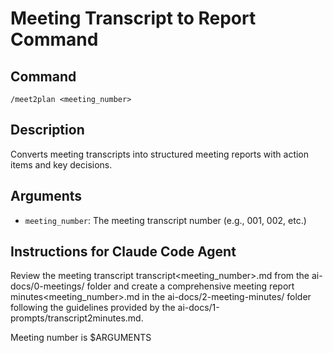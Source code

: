 # Meeting Transcript to Report Command

## Command
`/meet2plan <meeting_number>`

## Description
Converts meeting transcripts into structured meeting reports with action items and key decisions.

## Arguments
- `meeting_number`: The meeting transcript number (e.g., 001, 002, etc.)

## Instructions for Claude Code Agent

Review the meeting transcript transcript<meeting_number>.md from the ai-docs/0-meetings/ folder and create a comprehensive meeting report minutes<meeting_number>.md in the ai-docs/2-meeting-minutes/ folder following the guidelines provided by the ai-docs/1-prompts/transcript2minutes.md.

Meeting number is $ARGUMENTS